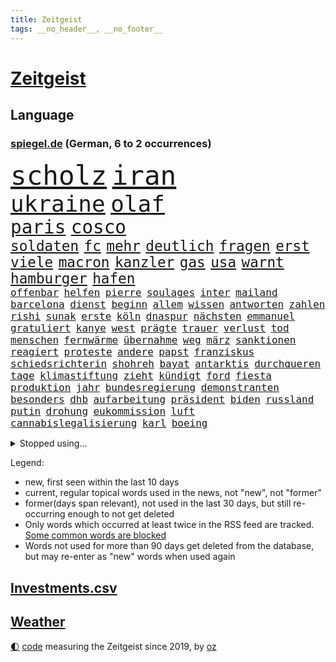 ```yaml
---
title: Zeitgeist
tags: __no_header__, __no_footer__
---
```


# [Zeitgeist](https://oliz.io/zeitgeist/)

## Language

<h3><a href="https://www.spiegel.de" target="_blank">spiegel.de</a> (German, 6 to 2 occurrences)</h3>
<p style="font-family:monospace">
<span style="font-size:32pt"><a href="news_links.html#scholz" class="current">scholz</a></span>
<span style="font-size:32pt"><a href="news_links.html#iran" class="current">iran</a></span>
<br>
<span style="font-size:27pt"><a href="news_links.html#ukraine" class="current">ukraine</a></span>
<span style="font-size:27pt"><a href="news_links.html#olaf" class="current">olaf</a></span>
<br>
<span style="font-size:22pt"><a href="news_links.html#paris" class="current">paris</a></span>
<span style="font-size:22pt"><a href="news_links.html#cosco" class="new">cosco</a></span>
<br>
<span style="font-size:17pt"><a href="news_links.html#soldaten" class="current">soldaten</a></span>
<span style="font-size:17pt"><a href="news_links.html#fc" class="current">fc</a></span>
<span style="font-size:17pt"><a href="news_links.html#mehr" class="current">mehr</a></span>
<span style="font-size:17pt"><a href="news_links.html#deutlich" class="current">deutlich</a></span>
<span style="font-size:17pt"><a href="news_links.html#fragen" class="current">fragen</a></span>
<span style="font-size:17pt"><a href="news_links.html#erst" class="current">erst</a></span>
<span style="font-size:17pt"><a href="news_links.html#viele" class="current">viele</a></span>
<span style="font-size:17pt"><a href="news_links.html#macron" class="current">macron</a></span>
<span style="font-size:17pt"><a href="news_links.html#kanzler" class="current">kanzler</a></span>
<span style="font-size:17pt"><a href="news_links.html#gas" class="current">gas</a></span>
<span style="font-size:17pt"><a href="news_links.html#usa" class="current">usa</a></span>
<span style="font-size:17pt"><a href="news_links.html#warnt" class="current">warnt</a></span>
<span style="font-size:17pt"><a href="news_links.html#hamburger" class="current">hamburger</a></span>
<span style="font-size:17pt"><a href="news_links.html#hafen" class="current">hafen</a></span>
<br>
<span style="font-size:12pt"><a href="news_links.html#offenbar" class="current">offenbar</a></span>
<span style="font-size:12pt"><a href="news_links.html#helfen" class="current">helfen</a></span>
<span style="font-size:12pt"><a href="news_links.html#pierre" class="current">pierre</a></span>
<span style="font-size:12pt"><a href="news_links.html#soulages" class="new">soulages</a></span>
<span style="font-size:12pt"><a href="news_links.html#inter" class="current">inter</a></span>
<span style="font-size:12pt"><a href="news_links.html#mailand" class="current">mailand</a></span>
<span style="font-size:12pt"><a href="news_links.html#barcelona" class="current">barcelona</a></span>
<span style="font-size:12pt"><a href="news_links.html#dienst" class="current">dienst</a></span>
<span style="font-size:12pt"><a href="news_links.html#beginn" class="current">beginn</a></span>
<span style="font-size:12pt"><a href="news_links.html#allem" class="current">allem</a></span>
<span style="font-size:12pt"><a href="news_links.html#wissen" class="current">wissen</a></span>
<span style="font-size:12pt"><a href="news_links.html#antworten" class="current">antworten</a></span>
<span style="font-size:12pt"><a href="news_links.html#zahlen" class="current">zahlen</a></span>
<span style="font-size:12pt"><a href="news_links.html#rishi" class="current">rishi</a></span>
<span style="font-size:12pt"><a href="news_links.html#sunak" class="current">sunak</a></span>
<span style="font-size:12pt"><a href="news_links.html#erste" class="current">erste</a></span>
<span style="font-size:12pt"><a href="news_links.html#köln" class="current">köln</a></span>
<span style="font-size:12pt"><a href="news_links.html#dnaspur" class="new">dnaspur</a></span>
<span style="font-size:12pt"><a href="news_links.html#nächsten" class="current">nächsten</a></span>
<span style="font-size:12pt"><a href="news_links.html#emmanuel" class="current">emmanuel</a></span>
<span style="font-size:12pt"><a href="news_links.html#gratuliert" class="current">gratuliert</a></span>
<span style="font-size:12pt"><a href="news_links.html#kanye" class="current">kanye</a></span>
<span style="font-size:12pt"><a href="news_links.html#west" class="current">west</a></span>
<span style="font-size:12pt"><a href="news_links.html#prägte" class="current">prägte</a></span>
<span style="font-size:12pt"><a href="news_links.html#trauer" class="current">trauer</a></span>
<span style="font-size:12pt"><a href="news_links.html#verlust" class="current">verlust</a></span>
<span style="font-size:12pt"><a href="news_links.html#tod" class="current">tod</a></span>
<span style="font-size:12pt"><a href="news_links.html#menschen" class="current">menschen</a></span>
<span style="font-size:12pt"><a href="news_links.html#fernwärme" class="current">fernwärme</a></span>
<span style="font-size:12pt"><a href="news_links.html#übernahme" class="current">übernahme</a></span>
<span style="font-size:12pt"><a href="news_links.html#weg" class="current">weg</a></span>
<span style="font-size:12pt"><a href="news_links.html#märz" class="current">märz</a></span>
<span style="font-size:12pt"><a href="news_links.html#sanktionen" class="current">sanktionen</a></span>
<span style="font-size:12pt"><a href="news_links.html#reagiert" class="current">reagiert</a></span>
<span style="font-size:12pt"><a href="news_links.html#proteste" class="current">proteste</a></span>
<span style="font-size:12pt"><a href="news_links.html#andere" class="current">andere</a></span>
<span style="font-size:12pt"><a href="news_links.html#papst" class="current">papst</a></span>
<span style="font-size:12pt"><a href="news_links.html#franziskus" class="current">franziskus</a></span>
<span style="font-size:12pt"><a href="news_links.html#schiedsrichterin" class="new">schiedsrichterin</a></span>
<span style="font-size:12pt"><a href="news_links.html#shohreh" class="new">shohreh</a></span>
<span style="font-size:12pt"><a href="news_links.html#bayat" class="new">bayat</a></span>
<span style="font-size:12pt"><a href="news_links.html#antarktis" class="current">antarktis</a></span>
<span style="font-size:12pt"><a href="news_links.html#durchqueren" class="current">durchqueren</a></span>
<span style="font-size:12pt"><a href="news_links.html#tage" class="current">tage</a></span>
<span style="font-size:12pt"><a href="news_links.html#klimastiftung" class="current">klimastiftung</a></span>
<span style="font-size:12pt"><a href="news_links.html#zieht" class="current">zieht</a></span>
<span style="font-size:12pt"><a href="news_links.html#kündigt" class="current">kündigt</a></span>
<span style="font-size:12pt"><a href="news_links.html#ford" class="current">ford</a></span>
<span style="font-size:12pt"><a href="news_links.html#fiesta" class="new">fiesta</a></span>
<span style="font-size:12pt"><a href="news_links.html#produktion" class="current">produktion</a></span>
<span style="font-size:12pt"><a href="news_links.html#jahr" class="current">jahr</a></span>
<span style="font-size:12pt"><a href="news_links.html#bundesregierung" class="current">bundesregierung</a></span>
<span style="font-size:12pt"><a href="news_links.html#demonstranten" class="current">demonstranten</a></span>
<span style="font-size:12pt"><a href="news_links.html#besonders" class="current">besonders</a></span>
<span style="font-size:12pt"><a href="news_links.html#dhb" class="current">dhb</a></span>
<span style="font-size:12pt"><a href="news_links.html#aufarbeitung" class="current">aufarbeitung</a></span>
<span style="font-size:12pt"><a href="news_links.html#präsident" class="current">präsident</a></span>
<span style="font-size:12pt"><a href="news_links.html#biden" class="current">biden</a></span>
<span style="font-size:12pt"><a href="news_links.html#russland" class="current">russland</a></span>
<span style="font-size:12pt"><a href="news_links.html#putin" class="current">putin</a></span>
<span style="font-size:12pt"><a href="news_links.html#drohung" class="current">drohung</a></span>
<span style="font-size:12pt"><a href="news_links.html#eukommission" class="current">eukommission</a></span>
<span style="font-size:12pt"><a href="news_links.html#luft" class="current">luft</a></span>
<span style="font-size:12pt"><a href="news_links.html#cannabislegalisierung" class="new">cannabislegalisierung</a></span>
<span style="font-size:12pt"><a href="news_links.html#karl" class="current">karl</a></span>
<span style="font-size:12pt"><a href="news_links.html#boeing" class="new">boeing</a></span>
</p>
<details>
<summary>Stopped using...</summary>
<p class="former" style="font-size:12pt">
anwohner(735) auftakt(734) israelische(734) wichtigste(734) digitalisierung(733) netzwerken(733) scheinen(733) abschied(732) aktien(732) korruption(732) verluste(732) amerikanische(731) berühmt(731) kurzarbeit(731) summe(731) awards(730) feierte(730) gerechtigkeit(730) leipziger(730) phase(730) umfeld(730) nahverkehr(729) richten(729) untersuchungshaft(729) verabschiedet(729) weißen(729) 400(728) anderes(728) ausgesprochen(728) beobachtet(728) brexit(728) diskussion(728) legendären(728) sachsenanhalt(728) vermögen(728) zahlreichen(728) 2000(727) auswahl(727) becker(727) bilden(727) bildern(727) enorm(727) fort(727) kaputt(727) klimaneutral(727) landesregierung(727) lobt(727) persönliche(727) schatten(727) spdpolitikerin(727) verdachts(727) verstärken(727) bloß(726) fließt(726) flugzeuge(726) konzerne(726) pflege(726) rechtsextremismus(726) asche(725) demonstriert(725) dreimal(725) endgültig(725) erfolgreiche(725) hubschrauber(725) impfung(725) infektion(725) internationaler(725) investoren(725) jedenfalls(725) meinungsfreiheit(725) name(725) rettungskräfte(725) schwester(725) simon(725) spätestens(725) usschauspielerin(725) wirken(725) brandenburg(724) einziehen(724) gefährlicher(724) hinterher(724) maß(724) märchen(724) rafael(724) themen(724) ungarns(724) bekanntesten(723) bot(723) eingereicht(723) gebrochen(723) gestoßen(723) hund(723) höchststand(723) radsport(723) richtige(723) schnelltests(723) wechseln(723) zuversicht(723) einstigen(722) endspiel(722) erneuten(722) ersetzen(722) gesprächen(722) trennung(722) umweltministerin(722) unterstützer(722) abgehört(721) altes(721) cartoons(721) julian(721) körperverletzung(721) nahen(721) schwangere(721) untersuchen(721) verdächtigt(721) verpassen(721) wolle(721) 130(720) beschließen(720) coronapolitik(720) entsetzen(720) premiere(720) staats(720) tokio(720) ton(720) virologen(720) weitergegeben(720) werke(720) abgebrochen(719) eskalieren(719) gegenteil(719) symptome(719) unbedingt(719) berater(718) berät(718) gehandelt(718) kilometern(718) mitteln(718) olympische(718) teenager(718) verbessert(716) trainiert(715) wochenlang(715) auftreten(714) gerechnet(714) verstößt(714) verteidigen(714) gabriel(713) verlauf(713) zusammenstoß(713) echten(712) motor(712) tennis(712) gemeinsames(711) konsum(711) schnitt(711) sehnsucht(711) wind(711) erderwärmung(710) pflegekräfte(710) brach(709) genehmigung(709) rechtzeitig(709) springen(709) ereignisse(708) hunger(708) spaß(708) bob(707) landesweit(707) rasen(707) sachsens(707) sage(707) spanische(707) tennisprofi(707) verwickelt(707) meines(706) müsste(706) strengen(706) landet(705) schockiert(705) begrüßt(703) februar(703) ringen(702) apps(701) bier(701) wendet(701) abstieg(700) automatisch(699) benötigen(697) schaut(697) halbe(696) insolvenz(696) erstochen(694) rang(693) finanzielle(692) startete(692) tisch(691) schwung(690) sarah(689) schmerz(689) kleinkind(688) foto(685) staatlichen(685) sogenannten(682) zeitung(682) impfpflicht(680) erfolgreichen(679) gesetzlichen(672) aktionen(666) quadratmeter(665) reihen(664) last(658) ärmelkanal(656) motivation(643) heidelberg(642) londons(642) berichtete(638) übers(634) iv(622) verleumdung(609) vormarsch(605) ausstellung(600) 5000(595) verlusten(591) neuanfang(587) fluggesellschaft(582) elfjährigen(567) strebt(565) erschoss(563) reue(556) fonds(541) 250(536) werte(536) erschüttern(528) fußballnationalmannschaft(525) japanischen(519) komme(519) reichtum(519) lediglich(514) holz(511) tennisstar(501) waldbrände(499) felix(494) gefilmt(494) aachen(490) gesichtet(484) argument(483) bezichtigt(479) wenigsten(476) traditionelle(474) bauern(472) kleidung(472) belastung(470) brannte(470) fotografen(469) terroranschlag(469) staatschefs(468) hollywoodstar(466) parteispitze(466) morgens(463) erlag(462) grundsätzlich(458) cup(456) australischen(452) partnerschaft(451) auszeit(448) sorgten(443) bedankt(442) zögert(442) beides(441) dominieren(440) fällig(438) technischen(437) erweisen(425) höchstwert(423) umkämpften(416) jahrzehnt(410) löschen(409) flüchtende(404) vorhang(404) scholz'(403) nachmittag(399) harris(398) landwirte(398) gewohnt(397) lutz(393) agiert(392) verbündeten(392) world(392) 22jährige(390) gesetzesänderung(390) wachsende(390) operationen(389) minderheiten(387) getöteten(386) gewandt(384) royals(384) angeschlossen(378) ostdeutschen(376) radikalen(376) wertet(376) arten(374) infektionsschutzgesetz(374) bekräftigt(371) kremlsprecher(371) schränkt(370) abhängigkeit(369) exportiert(368) krankenkassen(364) vorsitz(364) abkommen(363) vermitteln(362) knappheit(359) gedrängt(357) einander(356) siebten(356) kälte(350) leise(350) rotterdam(350) argumenten(349) plastikmüll(349) eingefroren(346) ansicht(345) scherz(345) ungewöhnliche(344) magazin(343) perspektive(343) booster(342) vorzugehen(342) benutzt(339) hals(339) stadtteil(334) sekunde(333) bekannteste(331) eindringlichen(325) kürzer(325) lärm(321) schienen(320) technischer(319) pech(315) otto(314) laura(313) beteiligte(312) bundesfinanzminister(310) waffenruhe(310) unogeneralsekretär(309) auseinandersetzungen(308) positiver(306) nordirak(305) wmteilnahme(305) menschenrechtslage(304) erwiesen(302) pink(302) lehrerinnen(301) verteuert(299) überlebten(296) altkanzler(295) senden(294) begleiter(290) gottesdienst(290) gedenkt(288) möchten(288) bundesinnenministerin(287) südpazifik(287) bafög(286) nadal(286) jeweils(284) oscars(284) bredouille(282) gefechte(281) heikel(281) betrachtet(278) systematisch(278) bijan(277) djirsarai(277) wahnsinn(277) match(272) 2500(271) juristischen(270) lemke(268) steffi(268) städtetag(268) verringern(268) zahlreicher(268) pelé(267) großbrand(266) ausgeschieden(263) geschenk(261) kümmert(261) wandern(260) geklagt(259) getragen(257) teppich(254) vergleichsweise(253) krankheiten(251) royal(251) emotionalen(250) lawrow(249) afrikanischen(248) braut(248) klingen(248) strände(245) cyberattacken(244) umfragen(244) great(239) unwetter(239) einmalige(238) verwaltung(238) mut(237) pausen(236) gestrandet(235) behauptete(234) kylian(234) mbappé(234) beckham(232) mohammed(231) norwegischer(231) 1982(229) schlägen(228) we(228) samt(227) bürokratie(226) leak(226) 17jährige(225) begleiten(225) aufhebung(223) sklaverei(220) neunten(219) jennifer(218) km/h(218) schwarzmeerflotte(218) gegendemonstranten(217) südamerika(217) bomben(214) drohten(212) stopfen(212) ausweitung(210) verbrauchern(210) maskendeals(209) örtlichen(209) mobil(208) schmerzen(208) vereinbaren(208) ausfällen(207) erdöl(207) kurse(207) sicherheitsinteressen(207) sondervermögen(207) finnische(206) mutige(206) ausgang(205) baustelle(205) mariupol(205) messerangriff(205) heben(204) instrumentalisiert(204) applaus(203) marathon(203) söhne(203) verliehen(203) niedergestochen(199) belgrad(197) ständige(197) typ(197) 25jähriger(195) dylan(195) embargo(195) verteidigte(195) oligarch(193) geschäftsleute(192) villen(192) flossen(191) unsicherheit(191) gelassenheit(190) weizen(190) beispiele(189) kadaver(188) überlebenden(188) bewertung(187) spürt(187) flüssiggas(186) house(186) talent(186) kalt(185) tegernsee(185) bestreiten(183) boxen(182) verweis(182) auslösen(181) bezeichnen(180) energieminister(180) 48(179) aufgeführt(179) feiernder(179) kriegsführung(179) beschuldigen(178) erhalt(178) fernen(178) heike(178) motto(177) basketballer(176) landwirt(176) öpnv(176) irrtümer(175) registrierte(175) speichern(175) zusätzlich(175) besichtigen(174) finanzchef(174) beigelegt(173) germania(171) mandat(171) ufer(171) impfkommission(170) markiert(170) täters(170) aserbaidschan(169) butscha(169) gewalttaten(169) jack(169) vergewaltigungen(169) behoben(168) bafögreform(167) energiemanager(166) toxische(166) besetzen(165) islamist(165) steuersenkung(165) warteten(165) pelosi(164) bebt(162) menschenhandel(162) billigen(161) iserlohn(161) joker(161) morden(161) besuchte(160) taifun(160) jahrhundertflut(159) mars(159) punks(159) iaea(158) nagelsmann(157) dieb(156) gekürzt(156) gepäck(155) kopenhagen(155) umstände(155) pogba(154) explodierenden(152) ringtausch(152) würdigt(151) gaza(150) 84(149) lesung(148) stiehlt(148) verbliebenen(148) nachnamen(147) schrecklich(147) skulpturen(146) unbewohnbar(146) ac(145) bäcker(145) herausgekommen(145) isoliert(145) mobbing(145) 14jährigen(143) carlo(143) droge(143) mordfall(142) basketball(141) volksfest(140) demselben(139) dubiose(139) homosexuelle(139) ifoumfrage(139) bedingung(138) billigticket(138) dinner(138) europameister(138) prüfer(138) verhaftungen(138) computer(137) homosexuellen(137) massivem(137) objekte(137) rügen(137) öllieferungen(137) brennende(136) sylt(136) waggons(136) verwenden(135) anwesen(134) ausgezahlt(134) besitzt(134) budget(134) familienplanung(134) 16jährigen(133) angeschlagenen(133) brennen(133) mexikaner(133) heimem(132) votum(131) 110(130) anzeige(130) dividende(130) lidl(129) chefs(128) klimaschädlichen(127) provider(127) tierschutz(127) abertausende(126) bedarf(126) lob(126) oberkörper(126) verhaftung(126) 54(125) einreichen(125) kaffee(125) ausgesucht(124) einrichtungsbezogene(124) unantastbar(124) auswerten(122) erfinden(122) jugendlicher(122) rammte(122) verdiente(122) konservativer(121) tschechischen(121) zusammengekommen(121) bluff(120) eingeholt(120) fletcher(120) neunjährige(120) republikanischer(120) risikofaktoren(120) yorks(120) demonstrierten(119) frauenteam(119) zunehmender(118) disney+(117) schweine(117) syriens(116) zurückzuführen(116) absoluter(115) blöße(115) defekt(115) einsätze(115) gerungen(115) gnabry(115) mitgliederversammlung(115) sebastián(115) serge(115) begeisterung(114) henry(114) kaputte(114) nostalgie(114) regenbogenflagge(114) bestellte(113) unwahrscheinlicher(113) verfügen(113) notaufnahme(112) seemanöver(112) christina(111) finde(111) lachen(111) speicherung(111) dfbteam(110) gleiche(110) regionalen(110) shakira(110) homo(109) neuseelands(109) achtjähriger(108) christlichen(108) g7gipfel(107) zweijährigen(107) arbeiteten(106) gouverneurin(106) bergung(105) grenzkontrollen(105) älter(105) angepasst(104) baku(104) fotografinnen(104) golfstaat(104) großartige(102) platziert(102) usmedien(102) vorantreiben(102) fester(101) gottschalk(101) albanien(100) bildungsministerium(100) gegenstand(100) terrormiliz(100) begeht(99) demenz(99) kronprinz(99) rassismusvorwürfe(99) trainingslager(98) wirtschaftsleistung(98) braun(97) pflegeheimen(97) gasversorgers(96) lebensweise(96) zinserhöhungen(96) abschwung(95) eingeweiht(95) tierquälerei(95) unzufriedenheit(95) fdpjustizminister(94) forever(94) freizeit(94) michail(94) vulkanausbruch(94) british(93) fläche(93) militärhistoriker(93) phantom(93) ungleicher(93) ausgebeutet(92) beleuchtet(92) beschlossenen(92) oper(92) personalie(92) schlangen(92) überdenken(92) durchsuchung(91) geht's(91) helmut(91) kohls(91) olympiasieger(91) portugals(91) ratschläge(91) regelt(91) sportgrafik(91) umkämpfte(91) weiterlaufen(91) wertschöpfung(91) abgefedert(90) artillerie(90) bleibe(90) doppel(90) kontroversen(90) marode(90) rettungsaktion(90) abgaben(89) aufstockung(89) ausgedünnt(89) festgenommene(89) indizien(89) problematischen(89) stationen(89) dummheit(88) milliardenverluste(88) minenräumer(88) niedrigsten(88) üppig(88) angestellt(87) hauptsache(87) streikt(87) unvorstellbar(87) usrepublikaner(87) gefechten(86) gelbe(86) hilfskräfte(86) ligarekord(86) abheben(85) streicheln(85) usmilitär(85) flasche(84) gasfirma(84) gedämmt(84) hacktivisten(84) legal(84) 2040(83) anreiz(83) hehl(83) 22jährigen(82) gasimporteure(82) grundstück(82) mordete(82) stadtwerke(82) verpflichten(82) wiedersehen(82) woody(82) erschossenen(81) glücklichen(81) konfisziert(81) ubahnen(81) 151(80) abgebaut(80) bestechung(80) bucht(80) eurechtsstaatsverfahren(80) expertinnen(80) hunderttausender(80) may(80) medizinische(80) staatshilfe(80) kreativ(79) schwede(79) ebikes(78) hartz(78) heizungen(78) klärung(78) stahl(78) verdächtigem(78) verstaatlichen(78) erwarte(77) flüssiggasterminal(77) niedrigeren(77) rauchwolke(77) schusswaffe(77) fdpgeneralsekretär(76) juri(76) kohlekraftwerk(76) niederländerin(76) siedelt(76) unwillen(76) vergleicht(76) achter(75) elektrolkw(75) eurecht(75) gewisse(75) shinzo(75) taxonomie(75) weltbevölkerung(75) angehoben(74) fpö(74) gebete(74) jakob(74) kostspielig(74) neueste(74) quasare(74) ringe(74) teenagern(74) unterstrich(74) baubranche(73) halbinsel(73) installieren(73) kenianer(73) schrumpfenden(73) sexistischen(73) unterkünfte(73) kürzungen(72) siebtes(72) webb(72) weltraumteleskop(72) abteilung(71) challenge(71) freundes(71) gestresst(71) knast(71) leitzins(71) sarg(71) angekündigten(70) gab's(70) gehenden(70) kulturpolitik(70) motorradfahrer(70) spielberg(70) wendete(70) brennstoffzelle(69) frachtflugzeug(69) gefängnissen(69) gesprächsbereit(69) heizkosten(69) hollywoods(69) hortete(69) lewandowskis(69) rezessionsgefahr(69) verwundbar(69) eughurteil(68) fronten(68) hebel(68) schlimmeres(68) tribut(68) verschwendet(68) äußerst(68) abgeräumt(67) bewältigen(67) darling(67) inselstaat(67) raisi(67) selfie(67) verursachen(67) prekären(66) spiegelreporterin(66) strahlung(66) beeilen(65) annemiek(64) unsägliche(64) vleuten(64) werben(64) 40jährige(63) erstaunliche(63) kleen(63) machtverlust(63) postfaschistische(63) sexkolumnistin(63) übergibt(63) klassen(62) komplikationen(62) parteifreunde(62) scheidenden(62) schwarzmarkt(62) videospiel(62) virginia(62) anand(61) dachten(61) exweltmeister(61) fußballspieler(61) nicholson(61) schuf(61) tücken(61) vorstellbar(61) ambitionen(60) blake(60) elton(60) mitgehen(60) parken(60) rad(60) raumtemperatur(60) stritt(60) weltgrößten(60) sigmar(59) weltweiter(59) ätzt(59) 187(58) solch(58) weggefährten(58) besuchern(57) bundespräsidenten(57) durchzusetzen(57) hannah(57) heidenheim(57) knackt(57) schalten(57) terminen(57) verhöhnt(57) waldbränden(57) zunehmendes(57) abläufe(56) breitensport(56) home(56) schwiegereltern(56) tranken(56) geheimdienstes(55) klimaerwärmung(55) nachsehen(55) saniert(55) selbstbewusstsein(55) späteren(55) stränden(55) tvjournalist(55) 2005(54) globes(54) quatsch(54) to(54) usdemokratin(54) viermaligen(54) angeordnete(53) dunkelsten(53) nominierten(53) preisgeben(53) weggefährte(53) 1993(52) lieferengpässen(52) preisentwicklung(52) wiederholte(52) wogen(52) wolkenkratzer(52) zusammenprall(52) beseitigt(51) faust(51) gerste(51) johann(51) kabinettssitzung(51) raumsonde(51) vorkriegsniveau(51) zugrunde(51) überschuss(51) bach(50) betragen(50) cancel(50) culture(50) einladung(50) erkundet(50) hauptinsel(50) lagerhalle(50) lebenden(50) meeren(50) toiletten(50) amerikanischer(49) kriminalpolizei(49) lehr(49) leitzinserhöhung(49) musikers(49) waters(49) geburtenziffer(48) internetportale(48) nasasonde(48) produzent(48) ritt(48) schnappt(48) tsv(48) flugzeugträger(47) harsche(47) klassische(47) quadratmetern(47) rundfunk(47) uss(47) heutige(46) immens(46) kostenexplosion(46) meiler(46) wohlstands(46) 88(45) absturzstelle(45) atomkraftwerks(45) einstimmig(45) elefanten(45) führungskraft(45) geburten(45) gestank(45) literaturauszeichnung(45) tropen(45) unruhen(45) usrepräsentantenhauses(45) usspitzenpolitikerin(45) berufungsgericht(44) pandemiejahr(44) wahlbeobachter(44) 1300(43) ausgelobt(43) geschlechtergerechtigkeit(43) jordan(43) kernkraft(43) klargestellt(43) täuschen(43) vermögenswerte(43) absprung(42) annahmen(42) beigesetzt(42) eingesammelt(42) rundfunks(42) spiegelcartoonisten(42) spitzenklub(42) tagelangen(42) zeidler(42) angepassten(41) bemerkung(41) heche(41) rudern(41) wiederzubeleben(41) 417(40) beatrice(40) energiequelle(40) gordon(40) handschlag(40) klappen(40) meteoriteneinschlag(40) minimalziel(40) nämlich(40) sensationell(40) tauchten(40) vorigen(40) gorman(39) ringer(39) verlage(39) armenien(38) forschern(38) gaskosten(38) schönberger(38) springreiter(38) toronto(38) glaubte(37) hate(37) neutraler(37) schulsenator(37) symbolischen(37) urlaubstage(37) urnengang(37) antisemitisch(36) atlantik(36) bestimmtes(36) gewähren(36) grundrauschen(36) katerstimmung(36) krisenkommunikation(36) luxusvilla(36) talkshow(36) abendessen(35) coronabooster(35) cumex(35) eriwan(35) europameisterschaften(35) faktor(35) ideologen(35) kickl(35) krisenmodus(35) sofortigen(35) tabellenführung(35) belagerung(34) energieexpertin(34) menschengruppe(34) piste(34) spritztour(34) wunderkind(34) armeniens(33) erforscht(33) gesünder(33) gewerbsmäßigen(33) paradies(33) sicherung(33) todesopfern(33) weitaus(33) wirtschaften(33) filatjew(32) schonungslos(32) transporte(32) 440(31) berechnet(31) berlinfriedrichshain(31) deckelung(31) entstehen(31) gratis(31) krankenwagen(31) amtsstuben(30) archäologen(30) bundesbank(30) kriminalität(30) lehrermangel(30) lou(30) pubs(30) schwieg(30) behindert(29) einsteigen(29) unkompliziert(29) unterwandern(29) 215(28) ausgespart(28) aydemir(28) fallende(28) fatma(28) hinein(28) hörbar(28) remco(28) repariert(28) spieltagen(28) stallone(28) sylvester(28) tonga(28) unterwasservulkans(28) wessen(28) wüstefeld(28) geschönte(27) haltbarkeitsdatum(27) hingenommen(27) neuesten(27) seniorinnen(27) baggern(26) normalisieren(26) gegeneinander(25) mädchens(25) vorfahrt(25) achte(24) faszinierende(24) helsinki(24) pandemiemodus(24) parteiübergreifend(24) wahnvorstellungen(24) zusätzliches(24) instrumentalisieren(23) klartext(23) rundgang(23) terrorverdacht(23) 85jährige(22) bösewicht(22) demonstrative(22) folgenlos(22) missen(22) reeperbahn(22) tvcomeback(22) unterrichtsausfall(22) unterzahl(22) gaslieferstopp(21) kompetent(21) nationalgarde(21) rostocker(21) schafften(21) schwestern(21) spione(21) verhör(21) amanda(20) bezwingen(20) geschäften(20) konten(20) vakzinen(20) basketballem(19) bildungsangebote(19) ehre(19) einzelzeitfahren(19) fiktive(19) omikronimpfstoffe(19) stürmt(19) verstieß(19) auftragsbestand(18) beobachter(18) ergänzen(18) forcieren(18) hauptmann(18) hinweisgeber(18) music(18) selbstvertrauen(18) sportvorstand(18) transportern(18) tweets(18) ungesund(18) wahlkreis(18) wartete(18) 2050(17) blumen(17) börsenkurse(17) dean(17) hessischen(17) militärexperte(17) miserablen(17) nutzern(17) verständigen(17) wasserversorgung(17) beherrscht(16) energielieferanten(16) entschlossenheit(16) fachleuten(16) nervig(16) verschwörungstheorien(16) zugzwang(16) bundeskriminalamt(15) charles’(15) ey(15) frances(15) friert(15) kommunalpolitiker(15) rückblick(15) sanierungsfall(15) streitthema(15) tiafoe(15) verliebt(15) weltberühmt(15) bootsunglück(14) erfindet(14) francisco(14) kremlnähe(14) ronald(14) windsor(14) anwesende(13) auskommen(13) erhärtete(13) filmaufnahmen(13) gasimporteur(13) informatik(13) peinlichen(13) reserve(13) ukrainepolitik(13) verkneifen(13) vng(13) angrenzenden(12) berechnen(12) grenzgebiet(12) hauptadressat(12) pflichtfach(12) abstimmungen(11) bandenkriminalität(11) befreiten(11) bills(11) buffalo(11) geklaut(11) legendär(11) nullcovidkurs(11) sozialdemokratische(11) totschlag(11)
</p>
</details>
<p>Legend:
<ul>
<li><span class="new">new</span>, first seen within the last 10 days</li>
<li><span class="current">current</span>, regular topical words used in the news, not "new", not "former"</li>
<li><span class="former">former(days span relevant)</span>, not used in the last 30 days, but still re-occurring enough to not get deleted</li>
<li>Only words which occurred at least twice in the RSS feed are tracked. <a href="language/filters.py">Some common words are blocked</a></li>
<li>Words not used for more than 90 days get deleted from the database, but may re-enter as "new" words when used again</li>
</ul>
</p>

## [Investments](investments.html)[.csv](investments.csv)

## [Weather](weather.html)

<footer>
<a href="javascript:toggleTheme()" class="nav">🌓</a>
<a href="https://github.com/ooz/zeitgeist">code</a> measuring the Zeitgeist since 2019, by <a href="https://oliz.io">oz</a>
</footer>

